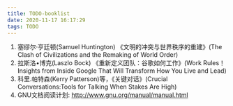 ```yaml
---
title: TODO-booklist
date: 2020-11-17 16:17:29
tags: TODO
---
```

1. 塞缪尔·亨廷顿(Samuel Huntington) 《文明的冲突与世界秩序的重建》(The Clash of Civilizations and the Remaking of World Order)
2. 拉斯洛•博克(Laszlo Bock) 《重新定义团队：谷歌如何工作》(Work Rules！Insights from Inside Google That Will Transform How You Live and Lead)
3. 科里.帕特森(Kerry Patterson)等，《关键对话》(Crucial Conversations:Tools for Talking When Stakes Are High)
4. GNU文档阅读计划: http://www.gnu.org/manual/manual.html
